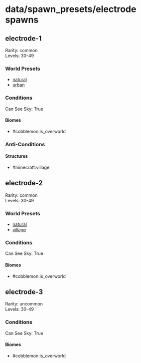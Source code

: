 # data/spawn_presets/electrode spawns  
  
## electrode-1  
Rarity: common  
Levels: 30-49  
  
### World Presets  
* [natural](/data/world_presets/natural.md)  
* [urban](/data/world_presets/urban.md)  
  
### Conditions  
Can See Sky: True  
  
#### Biomes  
  * #cobblemon:is_overworld
  
  
### Anti-Conditions  
  
#### Structures  
  * #minecraft:village
  
  
## electrode-2  
Rarity: common  
Levels: 30-49  
  
### World Presets  
* [natural](/data/world_presets/natural.md)  
* [village](/data/world_presets/village.md)  
  
### Conditions  
Can See Sky: True  
  
#### Biomes  
  * #cobblemon:is_overworld
  
  
## electrode-3  
Rarity: uncommon  
Levels: 30-49  
  
### Conditions  
Can See Sky: True  
  
#### Biomes  
  * #cobblemon:is_overworld
  
